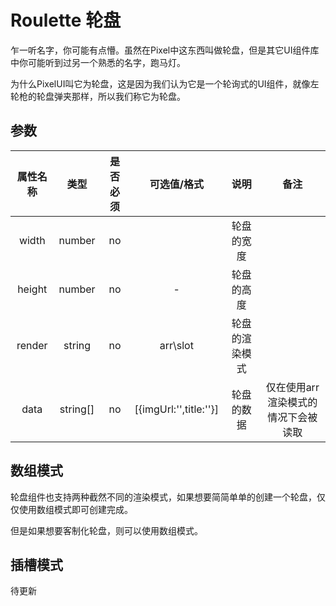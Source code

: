 # Roulette 轮盘

乍一听名字，你可能有点懵。虽然在Pixel中这东西叫做轮盘，但是其它UI组件库中你可能听到过另一个熟悉的名字，跑马灯。

为什么PixelUI叫它为轮盘，这是因为我们认为它是一个轮询式的UI组件，就像左轮枪的轮盘弹夹那样，所以我们称它为轮盘。



## 参数

| 属性名称 |   类型   | 是否必须 |      可选值/格式       |      说明      |                备注                 |
| :------: | :------: | :------: | :--------------------: | :------------: | :---------------------------------: |
|  width   |  number  |    no    |                        |   轮盘的宽度   |                                     |
|  height  |  number  |    no    |           -            |   轮盘的高度   |                                     |
|  render  |  string  |    no    |        arr\slot        | 轮盘的渲染模式 |                                     |
|   data   | string[] |    no    | [{imgUrl:'',title:''}] |   轮盘的数据   | 仅在使用arr渲染模式的情况下会被读取 |

## 数组模式

轮盘组件也支持两种截然不同的渲染模式，如果想要简简单单的创建一个轮盘，仅仅使用数组模式即可创建完成。

但是如果想要客制化轮盘，则可以使用数组模式。

## 插槽模式

待更新
